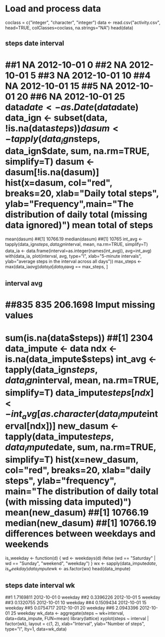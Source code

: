 Load and process data
=============================================
coclass = c("integer", "character", "integer")
data <- read.csv("activity.csv", head=TRUE, colClasses=coclass, na.strings="NA")
head(data)
##  steps       date interval
##1    NA 2012-10-01        0
##2    NA 2012-10-01        5
##3    NA 2012-10-01       10
##4    NA 2012-10-01       15
##5    NA 2012-10-01       20
##6    NA 2012-10-01       25
data$date <- as.Date(data$date)
data_ign <- subset(data, !is.na(data$steps))
dasum <- tapply(data_ign$steps, data_ign$date, sum, na.rm=TRUE, simplify=T)
dasum <- dasum[!is.na(dasum)]
hist(x=dasum, col="red", breaks=20, xlab="Daily total steps", ylab="Frequency",main="The distribution of daily total (missing data ignored)")
mean total of steps
======================================
mean(dasum)
##[1] 10766.19
median(dasum)
##[1] 10765
int_avg <- tapply(data_ign$steps, data_ign$interval, mean, na.rm=TRUE, simplify=T)
data_ia <- data.frame(interval=as.integer(names(int_avg)), avg=int_avg)
with(data_ia, plot(interval, avg, type="l", xlab="5-minute intervals", ylab="average steps in the interval across all days"))
max_steps <- max(data_ia$avg)
data_ia[data_ia$avg == max_steps, ]
##    interval      avg
##835      835 206.1698
Imput missing values
==============================================
sum(is.na(data$steps))
##[1] 2304
data_impute <- data
ndx <- is.na(data_impute$steps)
int_avg <- tapply(data_ign$steps, data_ign$interval, mean, na.rm=TRUE, simplify=T)
data_impute$steps[ndx] <- int_avg[as.character(data_impute$interval[ndx])]
new_dasum <- tapply(data_impute$steps, data_impute$date, sum, na.rm=TRUE, simplify=T)
hist(x=new_dasum, col="red", breaks=20, xlab="daily steps", ylab="frequency", main="The distribution of daily total (with missing data imputed)")
mean(new_dasum)
##[1] 10766.19
median(new_dasum)
##[1] 10766.19
differences between weekdays and weekends
=============================================================
is_weekday <- function(d) {
     wd <- weekdays(d)
     ifelse (wd == "Saturday" | wd == "Sunday", "weekend", "weekday")
} 
wx <- sapply(data_impute$date, is_weekday)
data_impute$wk <- as.factor(wx)
head(data_impute)
##      steps       date interval      wk
##1 1.7169811 2012-10-01        0 weekday
##2 0.3396226 2012-10-01        5 weekday
##3 0.1320755 2012-10-01       10 weekday
##4 0.1509434 2012-10-01       15 weekday
##5 0.0754717 2012-10-01       20 weekday
##6 2.0943396 2012-10-01       25 weekday
wk_data <- aggregate(steps ~ wk+interval, data=data_impute, FUN=mean)
library(lattice)
xyplot(steps ~ interval | factor(wk), layout = c(1, 2), xlab="Interval", ylab="Number of steps", type="l", lty=1, data=wk_data)
